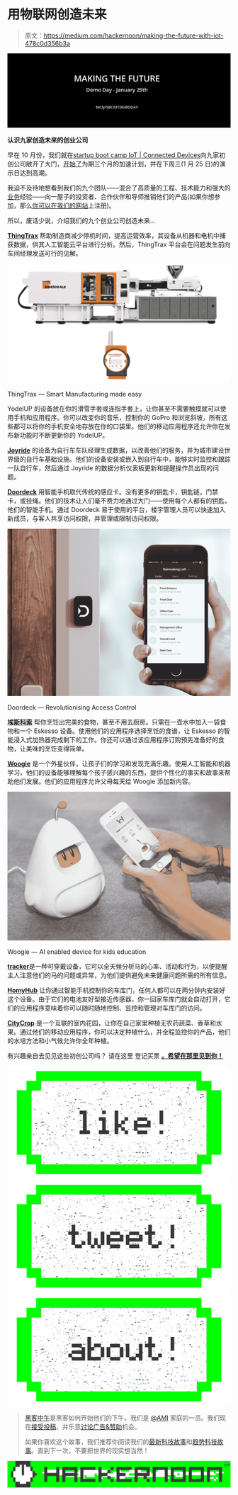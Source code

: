 # 用物联网创造未来

> 原文：<https://medium.com/hackernoon/making-the-future-with-iot-478c0d356b3a>

[![](img/dce72157323603b34c43926d2a71d142.png)](https://www.startupbootcamp.org/accelerator/iot-connected-devices/)

**认识九家创造未来的创业公司**

早在 10 月份，我们就在[startup boot camp IoT | Connected Devices](https://www.startupbootcamp.org/accelerator/iot-connected-devices/)向九家初创公司敞开了大门，[开始了](https://hackernoon.com/tagged/beginning)为期三个月的加速计划，并在下周三(1 月 25 日)的演示日达到高潮。

我迫不及待地想看到我们的九个团队——混合了高质量的工程、技术能力和强大的[业务](https://hackernoon.com/tagged/business)经验——向一屋子的投资者、合作伙伴和导师推销他们的产品(如果你想参加，那么[你可以在我们的网站](https://startupbootcampiotdemoday.splashthat.com/)上注册)。

所以，废话少说，介绍我们的九个创业公司创造未来…

[**ThingTrax**](http://www.thingtrax.com/) 帮助制造商减少停机时间，提高运营效率，其设备从机器和电机中捕获数据，供其人工智能云平台进行分析。然后，ThingTrax 平台会在问题发生前向车间经理发送可行的见解。

![](img/3f01ebcddda3d352528922b514c140a3.png)

ThingTrax — Smart Manufacturing made easy

YodelUP 的设备放在你的滑雪手套或连指手套上，让你甚至不需要触摸就可以使用手机和应用程序。你可以改变你的音乐，控制你的 GoPro 和浏览斜坡，所有这些都可以将你的手机安全地存放在你的口袋里。他们的移动应用程序还允许你在发布新功能时不断更新你的 YodelUP。

[**Joyride**](http://www.joyride.city/) 的设备为自行车车队经理生成数据，以改善他们的服务，并为城市建设世界级的自行车基础设施。他们的设备安装或嵌入到自行车中，能够实时监控和跟踪一队自行车，然后通过 Joyride 的数据分析仪表板更新和提醒操作员出现的问题。

[**Doordeck**](https://doordeck.com/) 用智能手机取代传统的感应卡。没有更多的钥匙卡，钥匙链，门禁卡，或挂绳。他们的技术让人们毫不费力地通过大门——使用每个人都有的钥匙，他们的智能手机。通过 Doordeck 易于使用的平台，楼宇管理人员可以快速加入新成员，与客人共享访问权限，并管理或限制访问权限。

![](img/a77a3de4dbba89c3cd65bdff0e2f0d08.png)

Doordeck — Revolutionising Access Control

[**埃斯科索**](http://www.eskesso.com/en/home/) 帮你烹饪出完美的食物，甚至不用去厨房。只需在一壶水中加入一袋食物和一个 Eskesso 设备。使用他们的应用程序选择烹饪的食谱，让 Eskesso 的智能浸入式加热器完成剩下的工作。你还可以通过该应用程序订购预先准备好的食物，让美味的烹饪变得简单。

[**Woogie**](http://www.hiwoogie.com/) 是一个外星伙伴，让孩子们的学习和发现充满乐趣。使用人工智能和机器学习，他们的设备能够理解每个孩子感兴趣的东西，提供个性化的事实和故事来帮助他们发展。他们的应用程序允许父母每天给 Woogie 添加新内容。

![](img/9c716885731fff0ba9a194d664d399be.png)

Woogie — AI enabled device for kids education

[**tracker**](http://www.trackener.com/)是一种可穿戴设备，它可以全天候分析马的心率、活动和行为，以便提醒主人注意他们的马的问题或异常，为他们提供避免未来健康问题所需的所有信息。

[**HomyHub**](http://homyhub.com/) 让你通过智能手机控制你的车库门，任何人都可以在两分钟内安装好这个设备。由于它们的电池友好型接近传感器，你一回家车库门就会自动打开，它们的应用程序意味着你可以随时随地控制、监控和管理对车库门的访问。

[**CityCrop**](https://www.citycrop.io/) 是一个互联的室内花园，让你在自己家里种植无农药蔬菜、香草和水果。通过他们的移动应用程序，你可以决定种植什么，并全程监控你的产品，他们的水培方法和小气候允许你全年种植。

有兴趣亲自去见见这些初创公司吗？
请在这里 登记买票 [**。希望在那里见到你！**](https://startupbootcampiotdemoday.splashthat.com/)

[![](img/50ef4044ecd4e250b5d50f368b775d38.png)](http://bit.ly/HackernoonFB)[![](img/979d9a46439d5aebbdcdca574e21dc81.png)](https://goo.gl/k7XYbx)[![](img/2930ba6bd2c12218fdbbf7e02c8746ff.png)](https://goo.gl/4ofytp)

> [黑客中午](http://bit.ly/Hackernoon)是黑客如何开始他们的下午。我们是 [@AMI](http://bit.ly/atAMIatAMI) 家庭的一员。我们现在[接受投稿](http://bit.ly/hackernoonsubmission)，并乐意[讨论广告&赞助](mailto:partners@amipublications.com)机会。
> 
> 如果你喜欢这个故事，我们推荐你阅读我们的[最新科技故事](http://bit.ly/hackernoonlatestt)和[趋势科技故事](https://hackernoon.com/trending)。直到下一次，不要把世界的现实想当然！

![](img/be0ca55ba73a573dce11effb2ee80d56.png)